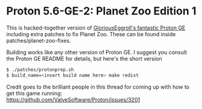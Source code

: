# Proton 5.6-GE-2: Planet Zoo Edition 1

This is hacked-together version of [GloriousEggroll's fantastic Proton GE](https://github.com/GloriousEggroll/proton-ge-custom) including extra patches to fix Planet Zoo. These can be found inside patches/planet-zoo-fixes. 

Building works like any other version of Proton GE. I suggest you consult the Proton GE README for details, but here's the short version

```sh
$ ./patches/protonprep.sh
$ build_name=<insert build name here> make redist
```

Credit goes to the brilliant people in this thread for coming up with how to get this game running: https://github.com/ValveSoftware/Proton/issues/3201

